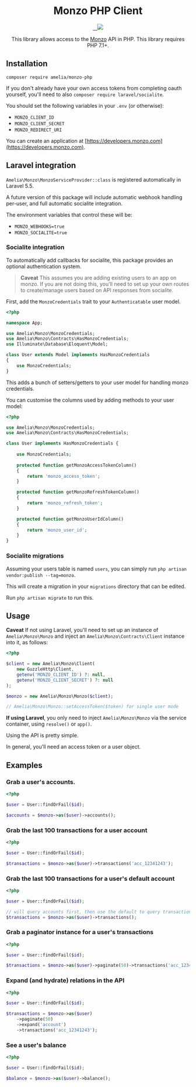 <h1 align="center">Monzo PHP Client</h1>
<p align="center">
<a href="https://travis-ci.org/ameliaikeda/monzo-php">
    <img src="https://travis-ci.org/ameliaikeda/monzo-php.svg?branch=master" alt="">
</a>
<a href="https://scrutinizer-ci.com/g/ameliaikeda/monzo-php/?branch=master">
    <img src="https://scrutinizer-ci.com/g/ameliaikeda/monzo-php/badges/quality-score.png?b=master" alt="">
</a>
<a href="https://styleci.io/repos/82849326">
    <img src="https://styleci.io/repos/82849326/shield?branch=master" alt="">
</a>
<a href="https://codeclimate.com/github/ameliaikeda/monzo-php/maintainability">
    <img src="https://api.codeclimate.com/v1/badges/576fcd402d7bfbe7c043/maintainability">
</a>
</p>
<p align="center">This library allows access to the <a href="https://monzo.com">Monzo</a> API in PHP. This library requires PHP 7.1+.</p>


## Installation

```
composer require amelia/monzo-php
```

If you don't already have your own access tokens from completing oauth yourself, you'll need to also `composer require laravel/socialite`.

You should set the following variables in your `.env` (or otherwise):

- `MONZO_CLIENT_ID`
- `MONZO_CLIENT_SECRET`
- `MONZO_REDIRECT_URI`

You can create an application at [https://developers.monzo.com](https://developers.monzo.com).

## Laravel integration

`Amelia\Monzo\MonzoServiceProvider::class` is registered automatically in Laravel 5.5.

A future version of this package will include automatic webhook handling per-user, and full automatic socialite integration.

The environment variables that control these will be:

- `MONZO_WEBHOOKS=true`
- `MONZO_SOCIALITE=true`

### Socialite integration

To automatically add callbacks for socialite, this package provides an optional authentication system.

> **Caveat**
> This assumes you are adding existing users to an app on monzo.
> If you are not doing this, you'll need to set up your own routes to create/manage users based on API responses from socialite.

First, add the `MonzoCredentials` trait to your `Authenticatable` user model.

```php
<?php

namespace App;

use Amelia\Monzo\MonzoCredentials;
use Amelia\Monzo\Contracts\HasMonzoCredentials;
use Illuminate\Database\Eloquent\Model;

class User extends Model implements HasMonzoCredentials
{
    use MonzoCredentials;
}
```

This adds a bunch of setters/getters to your user model for handling monzo credentials.

You can customise the columns used by adding methods to your user model:

```php
<?php

use Amelia\Monzo\MonzoCredentials;
use Amelia\Monzo\Contracts\HasMonzoCredentials;

class User implements HasMonzoCredentials {
    
    use MonzoCredentials;
    
    protected function getMonzoAccessTokenColumn()
    {
        return 'monzo_access_token';
    }

    protected function getMonzoRefreshTokenColumn()
    {
        return 'monzo_refresh_token';
    }

    protected function getMonzoUserIdColumn()
    {
        return 'monzo_user_id';
    }
}
```

### Socialite migrations

Assuming your users table is named `users`, you can simply run `php artisan vendor:publish --tag=monzo`.

This will create a migration in your `migrations` directory that can be edited.

Run `php artisan migrate` to run this.


## Usage

**Caveat**
If not using Laravel, you'll need to set up an instance of `Amelia\Monzo\Monzo` and inject an `Amelia\Monzo\Contracts\Client` instance into it, as follows:

```php
<?php

$client = new Amelia\Monzo\Client(
    new GuzzleHttp\Client,
    getenv('MONZO_CLIENT_ID') ?: null,
    getenv('MONZO_CLIENT_SECRET') ?: null
);

$monzo = new Amelia\Monzo\Monzo($client);

// Amelia\Monzo\Monzo::setAccessToken($token) for single user mode
```

**If using Laravel**, you only need to inject `Amelia\Monzo\Monzo` via the service container, using `resolve()` or `app()`.

Using the API is pretty simple.

In general, you'll need an access token or a user object.

## Examples


### Grab a user's accounts.

```php
<?php

$user = User::findOrFail($id);

$accounts = $monzo->as($user)->accounts();
```

### Grab the last 100 transactions for a user account

```php
<?php

$user = User::findOrFail($id);

$transactions = $monzo->as($user)->transactions('acc_12341243');
```

### Grab the last 100 transactions for a user's default account

```php
<?php

$user = User::findOrFail($id);

// will query accounts first, then use the default to query transactions.
$transactions = $monzo->as($user)->transactions();
```

### Grab a paginator instance for a user's transactions

```php
<?php

$user = User::findOrFail($id);

$transactions = $monzo->as($user)->paginate(50)->transactions('acc_12341243');
```

### Expand (and hydrate) relations in the API

```php
<?php

$user = User::findOrFail($id);

$transactions = $monzo->as($user)
    ->paginate(50)
    ->expand('account')
    ->transactions('acc_12341243');
```

### See a user's balance

```php
<?php

$user = User::findOrFail($id);

$balance = $monzo->as($user)->balance();
```

